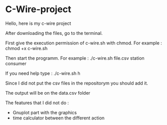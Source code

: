 # C-Wire-project

Hello, here is my c-wire project

After downloading the files, go to the terminal.

First give the execution permission of c-wire.sh with chmod.
For example : chmod +x c-wire.sh

Then start the programm.
For example : ./c-wire.sh file.csv station consumer

If you need help type : ./c-wire.sh h

Since I did not put the csv files in the repositorym you should add it.

The output will be on the data.csv folder


The features that I did not do :
- Gnuplot part with the graphics
- time calculator between the different action
